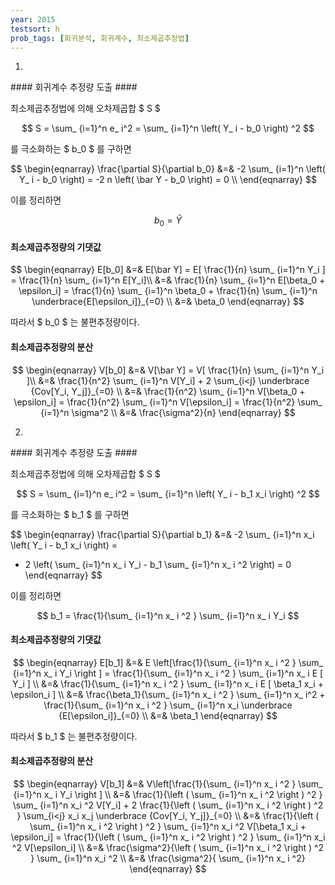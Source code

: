 ```yaml
---
year: 2015
testsort: h
prob_tags: [회귀분석, 회귀계수, 최소제곱추정법]
---
```

1)

<div>
#### 회귀계수 추정량 도출 ####

최소제곱추정법에 의해 오차제곱합 $ S $

$$ S = \sum_ {i=1}^n e_ i^2 = \sum_ {i=1}^n \left( Y_ i - b_0 \right) ^2 $$

를 극소화하는 $ b_0 $ 를 구하면

$$ \begin{eqnarray}
\frac{\partial S}{\partial b_0} &=& -2 \sum_ {i=1}^n \left( Y_ i - b_0 \right) = -2 n \left( \bar Y - b_0 \right) = 0 \\
\end{eqnarray} $$

이를 정리하면

$$ b_0 = \bar Y $$

#### 최소제곱추정량의 기댓값 ####

$$ \begin{eqnarray} E[b_0] &=& E[\bar Y] = E[ \frac{1}{n} \sum_ {i=1}^n Y_i ] = \frac{1}{n} \sum_ {i=1}^n E[Y_i]\\
&=& \frac{1}{n} \sum_ {i=1}^n E[\beta_0 + \epsilon_i] = \frac{1}{n} \sum_ {i=1}^n \beta_0  + \frac{1}{n} \sum_ {i=1}^n \underbrace{E[\epsilon_i]}_{=0}  \\
&=& \beta_0
\end{eqnarray} $$

따라서 $ b_0 $ 는 불편추정량이다.

#### 최소제곱추정량의 분산 ####

$$ \begin{eqnarray} V[b_0] &=& V[\bar Y] = V[ \frac{1}{n} \sum_ {i=1}^n Y_i ]\\
&=& \frac{1}{n^2} \sum_ {i=1}^n V[Y_i] + 2 \sum_{i<j} \underbrace {Cov[Y_i, Y_j]}_{=0} \\
&=& \frac{1}{n^2} \sum_ {i=1}^n V[\beta_0 + \epsilon_i] = \frac{1}{n^2} \sum_ {i=1}^n V[\epsilon_i] = \frac{1}{n^2} \sum_ {i=1}^n \sigma^2 \\
&=& \frac{\sigma^2}{n}
\end{eqnarray} $$

</div>

2)

<div>
#### 회귀계수 추정량 도출 ####

최소제곱추정법에 의해 오차제곱합 $ S $

$$ S = \sum_ {i=1}^n e_ i^2 = \sum_ {i=1}^n \left( Y_ i - b_1 x_i \right) ^2 $$

를 극소화하는 $ b_1 $ 를 구하면

$$ \begin{eqnarray}
\frac{\partial S}{\partial b_1} &=& -2 \sum_ {i=1}^n x_i \left( Y_ i - b_1 x_i \right) =

- 2 \left( \sum_ {i=1}^n x_ i Y_i - b_1 \sum_ {i=1}^n x_ i ^2 \right) = 0
\end{eqnarray} $$

이를 정리하면

$$ b_1 = \frac{1}{\sum_ {i=1}^n x_ i ^2 } \sum_ {i=1}^n x_ i Y_i $$

#### 최소제곱추정량의 기댓값 ####

$$ \begin{eqnarray} E[b_1] &=& E \left[\frac{1}{\sum_ {i=1}^n x_ i ^2 } \sum_ {i=1}^n x_ i Y_i \right ]
= \frac{1}{\sum_ {i=1}^n x_ i ^2 } \sum_ {i=1}^n x_ i E [ Y_i ] \\
&=& \frac{1}{\sum_ {i=1}^n x_ i ^2 } \sum_ {i=1}^n x_ i E [ \beta_1 x_i + \epsilon_i ] \\
&=& \frac{\beta_1}{\sum_ {i=1}^n x_ i ^2 } \sum_ {i=1}^n x_ i^2 + \frac{1}{\sum_ {i=1}^n x_ i ^2 } \sum_ {i=1}^n x_i \underbrace {E[\epsilon_i]}_{=0} \\
&=& \beta_1
\end{eqnarray} $$

따라서 $ b_1 $ 는 불편추정량이다.

#### 최소제곱추정량의 분산 ####

$$ \begin{eqnarray} V[b_1] &=& V\left[\frac{1}{\sum_ {i=1}^n x_ i ^2 } \sum_ {i=1}^n x_ i Y_i \right ] \\
&=& \frac{1}{\left ( \sum_ {i=1}^n x_ i ^2 \right ) ^2 } \sum_ {i=1}^n x_i ^2 V[Y_i] + 2 \frac{1}{\left ( \sum_ {i=1}^n x_ i ^2 \right ) ^2 } \sum_{i<j} x_i x_j \underbrace {Cov[Y_i, Y_j]}_{=0} \\
&=& \frac{1}{\left ( \sum_ {i=1}^n x_ i ^2 \right ) ^2 } \sum_ {i=1}^n x_i ^2 V[\beta_1 x_i + \epsilon_i]
= \frac{1}{\left ( \sum_ {i=1}^n x_ i ^2 \right ) ^2 } \sum_ {i=1}^n x_i ^2 V[\epsilon_i] \\
&=& \frac{\sigma^2}{\left ( \sum_ {i=1}^n x_ i ^2 \right ) ^2 } \sum_ {i=1}^n x_i ^2 \\
&=& \frac{\sigma^2}{ \sum_ {i=1}^n x_ i ^2} 
\end{eqnarray} $$

</div>
